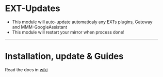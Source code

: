# EXT-Updates

 * This module will auto-update automaticaly any EXTs plugins, Gateway and MMM-GoogleAssistant
 * This module will restart your mirror when process done!

---
# Installation, update & Guides
Read the docs in [wiki](https://wiki.bugsounet.fr/EXT-Updates)<br>

